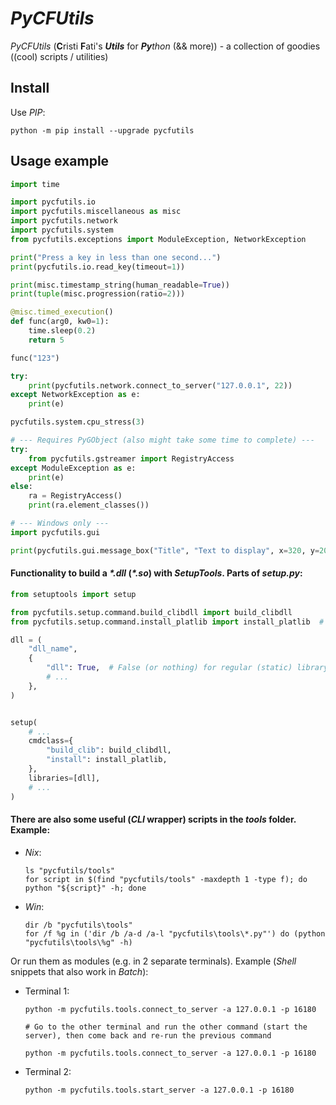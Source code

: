 # *PyCFUtils*

*PyCFUtils* (**C**risti **F**ati's ***Utils*** for ***Py**thon* (&& more)) - a collection of goodies ((cool) scripts / utilities)


## Install

Use *PIP*:

```shell
python -m pip install --upgrade pycfutils
```


## Usage example

```python
import time

import pycfutils.io
import pycfutils.miscellaneous as misc
import pycfutils.network
import pycfutils.system
from pycfutils.exceptions import ModuleException, NetworkException

print("Press a key in less than one second...")
print(pycfutils.io.read_key(timeout=1))

print(misc.timestamp_string(human_readable=True))
print(tuple(misc.progression(ratio=2)))

@misc.timed_execution()
def func(arg0, kw0=1):
    time.sleep(0.2)
    return 5

func("123")

try:
    print(pycfutils.network.connect_to_server("127.0.0.1", 22))
except NetworkException as e:
    print(e)

pycfutils.system.cpu_stress(3)

# --- Requires PyGObject (also might take some time to complete) ---
try:
    from pycfutils.gstreamer import RegistryAccess
except ModuleException as e:
    print(e)
else:
    ra = RegistryAccess()
    print(ra.element_classes())

# --- Windows only ---
import pycfutils.gui

print(pycfutils.gui.message_box("Title", "Text to display", x=320, y=200))
```

#### Functionality to build a *\*.dll* (*\*.so*) with *SetupTools*. Parts of *setup.py*:

```python
from setuptools import setup

from pycfutils.setup.command.build_clibdll import build_clibdll
from pycfutils.setup.command.install_platlib import install_platlib  # Optional

dll = (
    "dll_name",
    {
        "dll": True,  # False (or nothing) for regular (static) library
        # ...
    },
)


setup(
    # ...
    cmdclass={
        "build_clib": build_clibdll,
        "install": install_platlib,
    },
    libraries=[dll],
    # ...
)
```

#### There are also some useful (*CLI* wrapper) scripts in the *tools* folder. Example:

- *Nix*:

    ```shell
    ls "pycfutils/tools"
    for script in $(find "pycfutils/tools" -maxdepth 1 -type f); do python "${script}" -h; done
    ```

- *Win*:

    ```batchfile
    dir /b "pycfutils\tools"
    for /f %g in ('dir /b /a-d /a-l "pycfutils\tools\*.py"') do (python "pycfutils\tools\%g" -h)
    ```

Or run them as modules (e.g. in 2 separate terminals). Example (*Shell* snippets that also work in *Batch*):

- Terminal 1:

    ```shell
    python -m pycfutils.tools.connect_to_server -a 127.0.0.1 -p 16180

    # Go to the other terminal and run the other command (start the server), then come back and re-run the previous command

    python -m pycfutils.tools.connect_to_server -a 127.0.0.1 -p 16180
    ```

- Terminal 2:

    ```shell
    python -m pycfutils.tools.start_server -a 127.0.0.1 -p 16180
    ```
